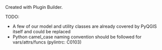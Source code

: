 Created with Plugin Builder.

TODO:
- A few of our model and utility classes are already covered by PyQGIS itself and could be replaced
- Python camel_case naming convention should be followed for vars/attrs/funcs (pylintrc: C0103)
